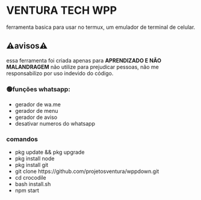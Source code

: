 # VENTURA TECH WPP

<p>ferramenta basica para usar no termux, um emulador de terminal de celular.</p>

## ⚠️avisos⚠️
<p>essa ferramenta foi criada apenas para <b>APRENDIZADO E NÃO MALANDRAGEM</b> não utilize para prejudicar pessoas, não me responsabilizo por uso indevido do código.</p>

### 🟢funções whatsapp:
<ul>

<li>gerador de wa.me</li>
<li>gerador de menu</li>
<li>gerador de aviso</li>
<li>desativar numeros do whatsapp</li>

</ul>

### comandos
<ul list-style="none">
    <li>pkg update && pkg upgrade</li>
     <li>pkg install node</li>
      <li>pkg install git</li>
       <li>git clone https://github.com/projetosventura/wppdown.git</li>
       <li>cd crocodile</li>
       <li>bash install.sh</li>
       <li>npm start</li>
       


       
</ul>
